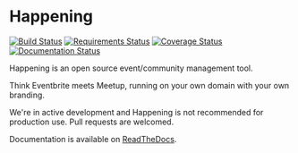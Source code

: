 Happening
=========

[![Build Status](https://travis-ci.org/happeninghq/happening.svg?branch=master)](https://travis-ci.org/happeninghq/happening)
[![Requirements Status](https://requires.io/github/happeninghq/happening/requirements.svg?branch=master)](https://requires.io/github/happeninghq/happening/requirements/?branch=master)
[![Coverage Status](https://coveralls.io/repos/github/happeninghq/happening/badge.svg?branch=master)](https://coveralls.io/github/happeninghq/happening?branch=master)
[![Documentation Status](https://readthedocs.org/projects/happening/badge/?version=latest)](https://readthedocs.org/projects/happening/?badge=latest)


Happening is an open source event/community management tool.

Think Eventbrite meets Meetup, running on your own domain with your own branding.

We're in active development and Happening is not recommended for production use. Pull requests are welcomed.

Documentation is available on [ReadTheDocs](https://happening.readthedocs.org).